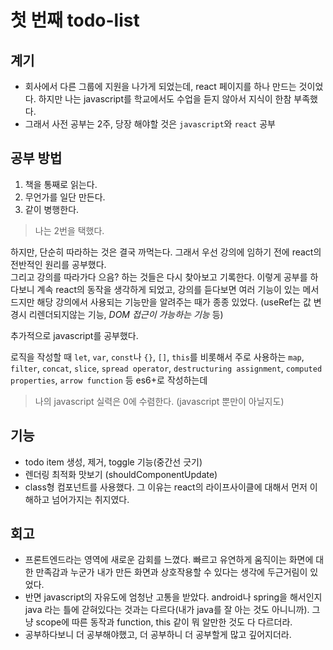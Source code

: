 # 첫 번째 todo-list

## 계기
- 회사에서 다른 그룹에 지원을 나가게 되었는데, react 페이지를 하나 만드는 것이었다. 하지만 나는 javascript를 학교에서도 수업을 듣지 않아서 지식이 한참 부족했다.
- 그래서 사전 공부는 2주, 당장 해야할 것은 `javascript`와 `react` 공부

## 공부 방법
1. 책을 통째로 읽는다.
2. 무언가를 일단 만든다.
3. 같이 병행한다.

> 나는 2번을 택했다. 

하지만, 단순히 따라하는 것은 결국 까먹는다. 그래서 우선 강의에 임하기 전에 react의 전반적인 원리를 공부했다.   
그리고 강의를 따라가다 으음? 하는 것들은 다시 찾아보고 기록한다. 이렇게 공부를 하다보니 계속 react의 동작을 생각하게 되었고, 강의를 듣다보면 여러 기능이 있는 메서드지만 해당 강의에서 사용되는 기능만을 알려주는 때가 종종 있었다. (useRef는 값 변경시 리렌더되지않는 기능, *DOM 접근이 가능하는 기능* 등)   

추가적으로 javascript를 공부했다.   

로직을 작성할 때 `let`, `var`, `const`나 `{}`, `[]`, `this`를 비롯해서 주로 사용하는 `map`, `filter`, `concat`, `slice`, `spread operator`, `destructuring assignment`, `computed properties`, `arrow function` 등 es6+로 작성하는데

> 나의 javascript 실력은 0에 수렴한다. (javascript 뿐만이 아닐지도)

## 기능
- todo item 생성, 제거, toggle 기능(중간선 긋기)
- 렌더링 최적화 맛보기 (shouldComponentUpdate)
- class형 컴포넌트를 사용했다. 그 이유는 react의 라이프사이클에 대해서 먼저 이해하고 넘어가지는 취지였다.

## 회고
- 프론트엔드라는 영역에 새로운 감회를 느꼈다. 빠르고 유연하게 움직이는 화면에 대한 만족감과 누군가 내가 만든 화면과 상호작용할 수 있다는 생각에 두근거림이 있었다.
- 반면 javascript의 자유도에 엄청난 고통을 받았다. android나 spring을 해서인지 java 라는 틀에 갇혀있다는 것과는 다르다(내가 java를 잘 아는 것도 아니니까). 그냥 scope에 따른 동작과 function, this 같이 뭐 알만한 것도 다 다르더라.
- 공부하다보니 더 공부해야했고, 더 공부하니 더 공부할게 많고 깊어지더라.
